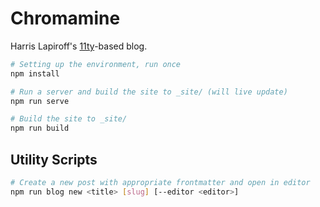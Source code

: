 Chromamine
==========

Harris Lapiroff's [11ty][]-based blog.

[11ty]: https://www.11ty.dev/

```bash
# Setting up the environment, run once
npm install

# Run a server and build the site to _site/ (will live update)
npm run serve

# Build the site to _site/
npm run build
```

## Utility Scripts

```bash
# Create a new post with appropriate frontmatter and open in editor
npm run blog new <title> [slug] [--editor <editor>]
```
